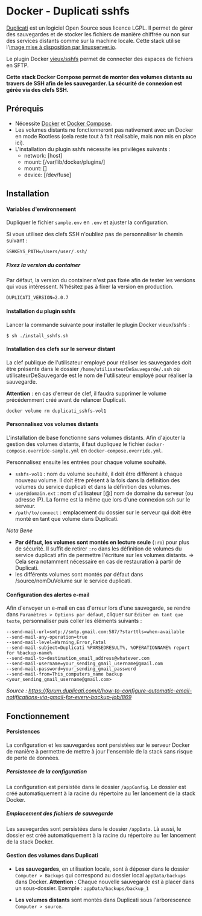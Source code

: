 # Docker - Duplicati sshfs

[Duplicati](https://www.duplicati.com/) est un logiciel Open Source sous licence LGPL. Il permet de gérer des sauvegardes et de stocker les fichiers de manière chiffrée ou non sur des services distants comme sur la machine locale.
Cette stack utilise l'[image mise à disposition par linuxserver.io](https://hub.docker.com/r/linuxserver/duplicati).

Le plugin Docker [vieux/sshfs](vieux/sshfs) permet de connecter des espaces de fichiers en SFTP.

**Cette stack Docker Compose permet de monter des volumes distants au travers de SSH afin de les sauvegarder. La sécurité de connexion est gérée via des clefs SSH.**



## Prérequis

- Nécessite [Docker](https://www.docker.com) et [Docker Compose](https://docs.docker.com/compose/).
- Les volumes distants ne fonctionneront pas nativement avec un Docker en mode Rootless (cela reste tout à fait réalisable, mais non mis en place ici).
- L'installation du plugin sshfs nécessite les privilèges suivants :
  - network: [host]
  - mount: [/var/lib/docker/plugins/]
  - mount: []
  - device: [/dev/fuse]



## Installation

#### Variables d'environnement

Dupliquer le fichier ```sample.env``` en ```.env``` et ajuster la configuration.

Si vous utilisez des clefs SSH n'oubliez pas de personnaliser le chemin suivant :

```shell
SSHKEYS_PATH=/Users/user/.ssh/
```

##### Fixez la version du container

Par défaut, la version du container n'est pas fixée afin de tester les versions qui vous intéressent. N'hésitez pas à fixer la version en production.

```shell
DUPLICATI_VERSION=2.0.7
```

#### Installation du plugin sshfs

Lancer la commande suivante pour installer le plugin Docker vieux/sshfs :

```shell
$ sh ./install_sshfs.sh
```

#### Installation des clefs sur le serveur distant

La clef publique de l'utilisateur employé pour réaliser les sauvegardes doit être présente dans le dossier ``/home/utilisateurDeSauvegarde/.ssh`` où utilisateurDeSauvegarde est le nom de l'utilisateur employé pour réaliser la sauvegarde.

**Attention** : en cas d'erreur de clef, il faudra supprimer le volume précédemment créé avant de relancer Duplicati.

```shell
docker volume rm duplicati_sshfs-vol1
```

#### Personnalisez vos volumes distants

L'installation de base fonctionne sans volumes distants. Afin d'ajouter la gestion des volumes distants, il faut dupliquez le fichier ```docker-compose.override-sample.yml``` en ```docker-compose.override.yml```.

Personnalisez ensuite les entrées pour chaque volume souhaité.

- ``sshfs-vol1`` : nom du volume souhaité, il doit être différent à chaque nouveau volume. Il doit être présent à la fois dans la définition des volumes du service duplicati et dans la définition des volumes.
- ``user@domain.ext`` : nom d'utilisateur [@] nom de domaine du serveur (ou adresse IP). La forme est la même que lors d'une connexion ssh sur le serveur.
- ``/path/to/connect`` : emplacement du dossier sur le serveur qui doit être monté en tant que volume dans Duplicati.

*Nota Bene*

- **Par défaut, les volumes sont montés en lecture seule** (``:ro``) pour plus de sécurité. Il suffit de retirer ``:ro`` dans les définition de volumes du service duplicati afin de permettre l'écriture sur les volumes distants.
  => Cela sera notamment nécessaire en cas de restauration à partir de Duplicati.
- les différents volumes sont montés par défaut dans /source/nomDuVolume sur le service duplicati.

#### Configuration des alertes e-mail

Afin d'envoyer un e-mail en cas d'erreur lors d'une sauvegarde, se rendre dans ``Paramètres > Options par défaut``, cliquer sur ``Éditer en tant que texte``, personnaliser puis coller les éléments suivants :

```shell
--send-mail-url=smtp://smtp.gmail.com:587/?starttls=when-available
--send-mail-any-operation=true
--send-mail-level=Warning,Error,Fatal
--send-mail-subject=Duplicati %PARSEDRESULT%, %OPERATIONNAME% report for %backup-name%
--send-mail-to=destination_email_address@whatever.com
--send-mail-username=your_sending_gmail_username@gmail.com
--send-mail-password=your_sending_gmail_password
--send-mail-from=This_computers_name backup <your_sending_gmail_username@gmail.com>
```

*Source : https://forum.duplicati.com/t/how-to-configure-automatic-email-notifications-via-gmail-for-every-backup-job/869*

## Fonctionnement

#### Persistences

La configuration et les sauvegardes sont persistées sur le serveur Docker de manière à permettre de mettre à jour l'ensemble de la stack sans risque de perte de données.

##### Persistence de la configuration

La configuration est persistée dans le dossier ``/appConfig``. Le dossier est créé automatiquement à la racine du répertoire au 1er lancement de la stack Docker.

##### Emplacement des fichiers de sauvegarde

Les sauvegardes sont persistées dans le dossier ``/appData``. Là aussi, le dossier est créé automatiquement à la racine du répertoire au 1er lancement de la stack Docker.

#### Gestion des volumes dans Duplicati

- **Les sauvegardes**, en utilisation locale, sont à déposer dans le dossier ``Computer > Backups`` qui correspond au dossier local ``appData/backups`` dans Docker. 
  **Attention :** Chaque nouvelle sauvegarde est à placer dans un sous-dossier. 
  Exemple : ``appData/backups/backup_1``

- **Les volumes distants** sont montés dans Duplicati sous l'arborescence ``Computer > source``.